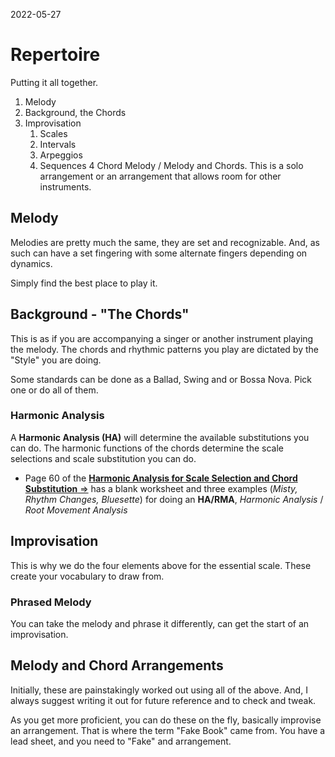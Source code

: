 2022-05-27

# Repertoire

Putting it all together.

1. Melody
2. Background, the Chords
3. Improvisation
	1. Scales
	2. Intervals
	3. Arpeggios
	4. Sequences
4 Chord Melody / Melody and Chords. This is a solo arrangement or an arrangement that allows room for other instruments.

## Melody

Melodies are pretty much the same, they are set and recognizable. And, as such can have a set fingering with some alternate fingers depending on dynamics.

Simply find the best place to play it.

## Background - "The Chords"

This is as if you are accompanying a singer or another instrument playing the melody. The chords and rhythmic patterns you play are dictated by the "Style" you are doing.

Some standards can be done as a Ballad, Swing and or Bossa Nova. Pick one or do all of them.

### Harmonic Analysis

A **Harmonic Analysis (HA)** will determine the available substitutions you can do. The harmonic functions of the chords determine the scale selections and scale substitution you can do.

- Page 60 of the [**Harmonic Analysis for Scale Selection and Chord Substitution** =>](https://learningukulele.com/books/code/RMA1) has a blank worksheet and three examples (*Misty, Rhythm Changes, Bluesette*) for doing an **HA/RMA**, *Harmonic Analysis* / *Root Movement Analysis*

## Improvisation

This is why we do the four elements above for the essential scale. These create your  vocabulary to draw from.

### Phrased Melody

You can take the melody and phrase it differently, can get the start of an improvisation.

## Melody and Chord Arrangements

Initially, these are painstakingly worked out using all of the above. And, I always suggest writing it out for future reference and to check and tweak.

As you get more proficient, you can do these on the fly, basically improvise an arrangement. That is where the term "Fake Book" came from. You have a lead sheet, and you need to "Fake" and arrangement.